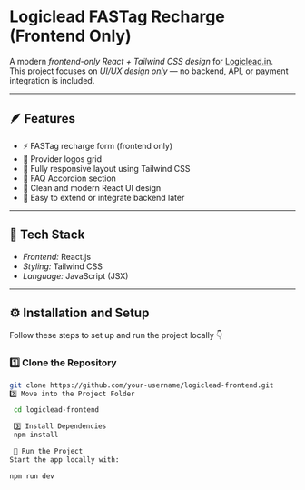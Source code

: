 # Logiclead FASTag Recharge (Frontend Only)

A modern *frontend-only React + Tailwind CSS design* for [Logiclead.in](https://logiclead.in).  
This project focuses on *UI/UX design only* — no backend, API, or payment integration is included.

---

## 🪶 Features

- ⚡ FASTag recharge form (frontend only)
- 🏦 Provider logos grid
- 🧩 Fully responsive layout using Tailwind CSS
- 💬 FAQ Accordion section
- 🎨 Clean and modern React UI design
- 🚀 Easy to extend or integrate backend later

---

## 🧩 Tech Stack

- *Frontend:* React.js  
- *Styling:* Tailwind CSS  
- *Language:* JavaScript (JSX)

---

## ⚙ Installation and Setup

Follow these steps to set up and run the project locally 👇

### 1️⃣ Clone the Repository

```bash
git clone https://github.com/your-username/logiclead-frontend.git
2️⃣ Move into the Project Folder

 cd logiclead-frontend

 3️⃣ Install Dependencies
 npm install

 🏃 Run the Project
Start the app locally with:

npm run dev